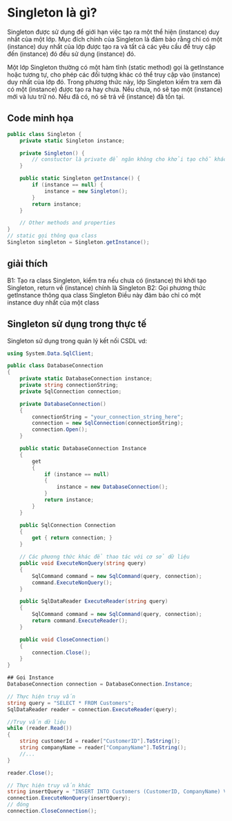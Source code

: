 # Singleton là gì?

Singleton được sử dụng để giới hạn việc tạo ra một thể hiện (instance) duy nhất của một lớp. Mục đích chính 
của Singleton là đảm bảo rằng chỉ có một (instance) duy nhất của lớp được tạo ra và tất cả các yêu cầu để truy 
cập đến (instance) đó đều sử dụng (instance) đó.

Một lớp Singleton thường có một hàm tĩnh (static method) gọi là getInstance hoặc tương tự, cho phép các đối 
tượng khác có thể truy cập vào (instance) duy nhất của lớp đó. Trong phương thức này, lớp Singleton kiểm tra xem 
đã có một (instance) được tạo ra hay chưa. Nếu chưa, nó sẽ tạo một (instance) mới và lưu trữ nó. Nếu đã có, nó 
sẽ trả về (instance) đã tồn tại.

## Code minh họa

```csharp
public class Singleton {
    private static Singleton instance;

    private Singleton() {
        // constuctor là private để ngăn không cho khởi tạo chỗ khác
    }

    public static Singleton getInstance() {
        if (instance == null) {
            instance = new Singleton();
        }
        return instance;
    }

    // Other methods and properties
}
// static gọi thông qua class
Singleton singleton = Singleton.getInstance();
```
## giải thích
B1: Tạo ra class Singleton, kiểm tra nếu chưa có (instance) thì khởi tạo Singleton, return về (instance) chính là Singleton
B2: Gọi phương thức getInstance thông qua class Singleton
Điều này đảm bảo chỉ có một instance duy nhất của một class
## Singleton sử dụng trong thực tế
Singleton sử dụng trong quản lý kết nối CSDL
vd:
```csharp
using System.Data.SqlClient;

public class DatabaseConnection
{
    private static DatabaseConnection instance;
    private string connectionString;
    private SqlConnection connection;

    private DatabaseConnection()
    {
        connectionString = "your_connection_string_here";
        connection = new SqlConnection(connectionString);
        connection.Open();
    }

    public static DatabaseConnection Instance
    {
        get
        {
            if (instance == null)
            {
                instance = new DatabaseConnection();
            }
            return instance;
        }
    }

    public SqlConnection Connection
    {
        get { return connection; }
    }

    // Các phương thức khác để thao tác với cơ sở dữ liệu
    public void ExecuteNonQuery(string query)
    {
        SqlCommand command = new SqlCommand(query, connection);
        command.ExecuteNonQuery();
    }

    public SqlDataReader ExecuteReader(string query)
    {
        SqlCommand command = new SqlCommand(query, connection);
        return command.ExecuteReader();
    }

    public void CloseConnection()
    {
        connection.Close();
    }
}

## Gọi Instance
DatabaseConnection connection = DatabaseConnection.Instance;

// Thực hiện truy vấn
string query = "SELECT * FROM Customers";
SqlDataReader reader = connection.ExecuteReader(query);

//Truy vấn dữ liệu
while (reader.Read())
{
    string customerId = reader["CustomerID"].ToString();
    string companyName = reader["CompanyName"].ToString();
    //...
}

reader.Close();

// Thực hiện truy vấn khác
string insertQuery = "INSERT INTO Customers (CustomerID, CompanyName) VALUES ('ABC', 'ABC Company')";
connection.ExecuteNonQuery(insertQuery);
// đóng
connection.CloseConnection();
```